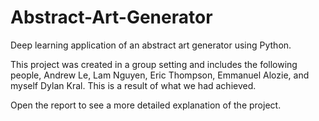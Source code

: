 # Abstract-Art-Generator
Deep learning application of an abstract art generator using Python.

This project was created in a group setting and includes the following people,
Andrew Le, Lam Nguyen, Eric Thompson, Emmanuel Alozie, and myself Dylan Kral.
This is a result of what we had achieved.

Open the report to see a more detailed explanation of the project.
